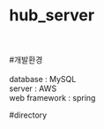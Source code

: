 # hub_server <br><br>

#개발환경 <br><br>
database : MySQL<br>
server   : AWS <br>
web framework : spring <br>

#directory
